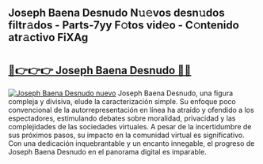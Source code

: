 ## Joseph Baena Desnudo N𝚞𝚎vos desn𝚞dos filtr𝚊dos - Parts-7yy F𝚘tos vid𝚎o - C𝚘ntenido atr𝚊ctivo FiXAg

# <h2><a href="http://mb1mbuq.tromn.icu/?c=Joseph+Baena+Desnudo">🔗👉👉👉 Joseph Baena Desnudo 🔗🔗</a></h2>

[![Joseph Baena Desnudo nuevo](https://i.imgur.com/pEAQMta.gif)](http://mb1mbuq.tromn.icu/?c=Joseph+Baena+Desnudo)
Joseph Baena Desnudo, una figura compleja y divisiva, elude la caracterización simple. Su enfoque poco convencional de la autorrepresentación en línea ha atraído y ofendido a los espectadores, estimulando debates sobre moralidad, privacidad y las complejidades de las sociedades virtuales. A pesar de la incertidumbre de sus próximos pasos, su impacto en la comunidad virtual es significativo. Con una dedicación inquebrantable y un encanto innegable, el progreso de Joseph Baena Desnudo en el panorama digital es imparable.
